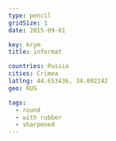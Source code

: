 ```yaml
---
type: pencil
gridSize: 1
date: 2015-09-01

key: krym
title: informat

countries: Russia
cities: Crimea
latlng: 44.653436, 34.002242
geo: RUS

tags:
  - round
  - with rubber
  - sharpened
---
```


